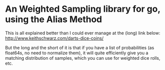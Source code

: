# An Weighted Sampling library for go, using the Alias Method

This is all explained better than I could ever manage at the (long) link below:
http://www.keithschwarz.com/darts-dice-coins/

But the long and the short of it is that if you have a list of probabilities (as float64s, no need to normalize them), it will quite efficiently give you a matching distribution of samples, which you can use for weighted dice rolls, etc.
